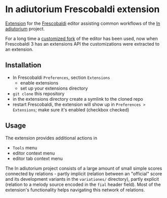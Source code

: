 # In adiutorium Frescobaldi extension

[Extension][ext] for the [Frescobaldi][fresco] editor
assisting common workflows of the [In adiutorium][ia] project.

For a long time a [customized fork][fork] of the editor has been used,
now when Frescobaldi 3 has an extensions API
the customizations were extracted to an extension.

## Installation

- In Frescobaldi `Preferences`, section `Extensions`
  - enable extensions
  - set up your extensions directory
- `git clone` this repository
- in the extensions directory create a symlink to the cloned repo
- restart Frescobaldi, the extension will show up in `Preferences > Extensions`; make sure it's enabled (checkbox checked)

## Usage

The extension provides additional actions in

- `Tools` menu
- editor context menu
- editor tab context menu

The In adiutorium project consists of a large amount of small simple
scores connected by relations - partly implicit
(relation between an "official" score and its development variants
in the `variationes/` directory), partly explicit
(relation to a melody source encoded in the `fial` header field).
Most of the extension's functionality helps navigating this network
of relations.

[fresco]: https://github.com/frescobaldi/frescobaldi
[ext]: https://github.com/frescobaldi-extensions/
[fork]: https://github.com/igneus/frescobaldi
[ia]: https://github.com/igneus/In-adiutorium
